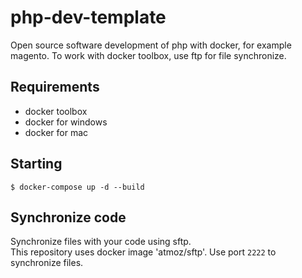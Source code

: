# php-dev-template
Open source software development of php with docker, for example magento.
To work with docker toolbox, use ftp for file synchronize.

## Requirements
- docker toolbox
- docker for windows
- docker for mac

## Starting
```shell
$ docker-compose up -d --build
```

## Synchronize code
Synchronize files with your code using sftp.   
This repository uses docker image 'atmoz/sftp'. Use port `2222` to synchronize files.
